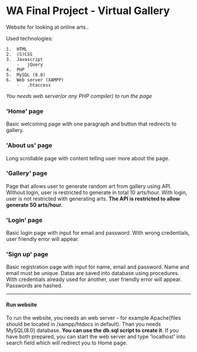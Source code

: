 # WA Final Project - Virtual Gallery

Website for looking at online arts..

Used technologies:
```
1.  HTML
2.  (S)CSS
3.  Javascript
    -   jQuery
4.  PHP
5.  MySQL (8.0)
6.  Web server (XAMPP)
    -   .htaccess
```

*You needs web server(or any PHP compiler) to run the page*

### 'Home' page
Basic welcoming page with one paragraph and button that redirects to gallery.

### 'About us' page
Long scrollable page with content telling user more about the page.

### 'Gallery' page
Page that allows user to generate random art from gallery using API. Without login, user is restricted to generate in total 10 arts/hour. With login, user is not restricted with generating arts. **The API is restricted to allow generate 50 arts/hour.**

### 'Login' page
Basic login page with input for email and password. With wrong credentials, user friendly error will appear.

### 'Sign up' page
Basic registration page with input for name, email and password. Name and email must be unique. Datas are saved into database using procedures. With credentials already used for another, user friendly error will appear. Passwords are hashed.

---------------------------------------------------------------------------------------------------------------

#### Run website
To run the website, you needs an web server - for example Apache(files should be located in /xampp/htdocs in default). Than you needs MySQL(8.0) database. **You can use the db.sql script to create it**. If you have both prepared, you can start the web server and type 'localhost' into search field which will redirect you to Home page.

